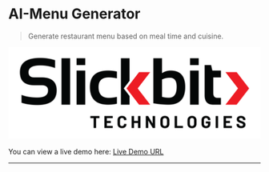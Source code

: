 
# AI-Menu Generator

> Generate restaurant menu based on meal time and cuisine.

![Screenshot of Project](./src/client/assets/1.png)

You can view a live demo here: [Live Demo URL](https://flow.slickbit.com/)

---